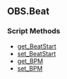 ## OBS.Beat


### Script Methods


* [get_BeatStart](get_BeatStart.md)
* [set_BeatStart](set_BeatStart.md)
* [get_BPM](get_BPM.md)
* [set_BPM](set_BPM.md)
